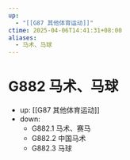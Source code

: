 ```yaml
---
up:
  - "[[G87 其他体育运动]]"
ctime: 2025-04-06T14:41:31+08:00
aliases:
  - 马术、马球
---
```


# G882 马术、马球

- up: [[G87 其他体育运动]]
- down:	
	- G882.1 马术、赛马
	- G882.2 中国马术
	- G882.3 马球
	
